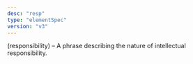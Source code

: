 ```yaml
---
desc: "resp"
type: "elementSpec"
version: "v3"
---
```


(responsibility) – A phrase describing the nature of intellectual responsibility.